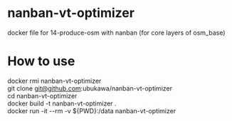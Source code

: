 # nanban-vt-optimizer
docker file for 14-produce-osm with nanban (for core layers of osm_base)

# How to use
docker rmi nanban-vt-optimizer  
git clone git@github.com:ubukawa/nanban-vt-optimizer  
cd nanban-vt-optimizer  
docker build -t nanban-vt-optimizer .  
docker run -it --rm -v ${PWD}:/data nanban-vt-optimizer  
 

